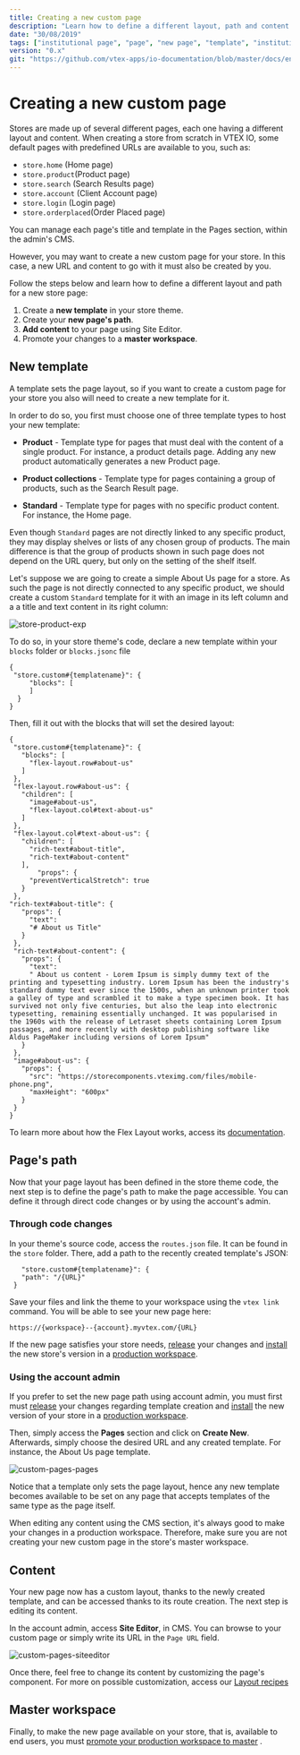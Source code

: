 ```yaml
---
title: Creating a new custom page
description: "Learn how to define a different layout, path and content for a store’s new custom page."
date: "30/08/2019"
tags: ["institutional page", "page", "new page", "template", "institutional"]
version: "0.x"
git: "https://github.com/vtex-apps/io-documentation/blob/master/docs/en/Recipes/store/creating-a-new-custom-page.md"
---
```


# Creating a new custom page

Stores are made up of several different pages, each one having a different layout and content. When creating a store from scratch in VTEX IO, some default pages with predefined URLs are available to you, such as:

- `store.home` (Home page)
- `store.product`(Product page)
- `store.search` (Search Results page)
- `store.account` (Client Account page)
- `store.login` (Login page)
- `store.orderplaced`(Order Placed page)

<div class="alert alert-info">
You can manage each page's title and template in the Pages section, within the admin's CMS. 
</div>

However, you may want to create a new custom page for your store. In this case, a new URL and content to go with it must also be created by you. 

Follow the steps below and learn how to define a different layout and path for a new store page:

1. Create a **new template** in your store theme.
2. Create your **new page's path**.
3. **Add content** to your page using Site Editor.
4. Promote your changes to a **master workspace**.

## New template

A template sets the page layout, so if you want to create a custom page for your store you also will need to create a new template for it. 

In order to do so, you first must choose one of three template types to host your new template:

- **Product** - Template type for pages that must deal with the content of a single product. For instance, a product details page. Adding any new product automatically generates a new Product page.

- **Product collections** - Template type for pages containing a group of products, such as the Search Result page.

- **Standard** - Template type for pages with no specific product content. For instance, the Home page.

<div class="alert alert-info">
Even though <code>Standard</code> pages are not directly linked to any specific product, they may display shelves or lists of any chosen group of products. The main difference is that the group of products shown in such page does not depend on the URL query, but only on the setting of the shelf itself. 
</div>

Let's suppose we are going to create a simple About Us page for a store. As such the page is not directly connected to any specific product, we should create a custom `Standard` template for it with an image in its left column and a a title and text content in its right column:

![store-product-exp](https://user-images.githubusercontent.com/12139385/63775975-dbdfef80-c8b6-11e9-9b76-e50924b828ae.png)

To do so, in your store theme's code, declare a new template within your `blocks` folder or `blocks.jsonc` file

```
{
 "store.custom#{templatename}": {
     "blocks": [  
     ]
  }
}
```

Then, fill it out with the blocks that will set the desired layout:

```
{
 "store.custom#{templatename}": {
   "blocks": [
     "flex-layout.row#about-us"
   ]
 },
 "flex-layout.row#about-us": {
   "children": [
     "image#about-us",
     "flex-layout.col#text-about-us"
   ]
 },
 "flex-layout.col#text-about-us": {
   "children": [
     "rich-text#about-title",
     "rich-text#about-content"
   ],
       "props": {
     "preventVerticalStretch": true
   }
 },
"rich-text#about-title": {
   "props": {
     "text":
     "# About us Title"
   }
 },
 "rich-text#about-content": {
   "props": {
     "text":
     " About us content - Lorem Ipsum is simply dummy text of the printing and typesetting industry. Lorem Ipsum has been the industry's standard dummy text ever since the 1500s, when an unknown printer took a galley of type and scrambled it to make a type specimen book. It has survived not only five centuries, but also the leap into electronic typesetting, remaining essentially unchanged. It was popularised in the 1960s with the release of Letraset sheets containing Lorem Ipsum passages, and more recently with desktop publishing software like Aldus PageMaker including versions of Lorem Ipsum"
   }
 },
 "image#about-us": {
   "props": {
     "src": "https://storecomponents.vteximg.com/files/mobile-phone.png",
     "maxHeight": "600px"
   }
 }
}
```

To learn more about how the Flex Layout works, access its [documentation](https://vtex.io/docs/recipes/layout/using-flex-layout).

## Page's path

Now that your page layout has been defined in the store theme code, the next step is to define the page's path to make the page accessible. You can define it through direct code changes or by using the account's admin. 

### Through code changes

In your theme's source code, access the `routes.json` file. It can be found in the `store` folder. There, add a path to the recently created template's JSON:

```
   "store.custom#{templatename}": {
   "path": "/{URL}"
 }
```

Save your files and link the theme to your workspace using the `vtex link` command. You will be able to see your new page here:

`https://{workspace}--{account}.myvtex.com/{URL}`

If the new page satisfies your store needs, [release](https://vtex.io/docs/recipes/store/releasing-a-new-app-version) your changes and [install](https://vtex.io/docs/recipes/store/installing-an-app) the new store's version in a [production workspace](https://vtex.io/docs/recipes/store/creating-a-production-workspace).   

### Using the account admin

If you prefer to set the new page path using account admin, you must first must [release](https://vtex.io/docs/recipes/store/releasing-a-new-app-version) your changes regarding template creation and [install](https://vtex.io/docs/recipes/store/installing-an-app) the new version of your store in a [production workspace](https://vtex.io/docs/recipes/store/creating-a-production-workspace).

Then, simply access the **Pages** section and click on **Create New**. Afterwards, simply choose the desired URL and any created template. For instance, the About Us page template. 

![custom-pages-pages](https://user-images.githubusercontent.com/52087100/64428903-36353900-d08b-11e9-8d19-186c8831b4d7.png)

Notice that a template only sets the page layout, hence any new template becomes available to be set on any page that accepts templates of the same type as the page itself. 

<div class="alert alert-info">
When editing any content using the CMS section, it's always good to make your changes in a production workspace. Therefore, make sure you are not creating your new custom page in the store's master workspace.
</div>

## Content

Your new page now has a custom layout, thanks to the newly created template, and can be accessed thanks to its route creation. The next step is editing its content. 

In the account admin, access **Site Editor**, in CMS. You can browse to your custom page or simply write its URL in the `Page URL` field. 

![custom-pages-siteeditor](https://user-images.githubusercontent.com/52087100/64428904-36cdcf80-d08b-11e9-8de4-06bf0a89b14f.png)

Once there, feel free to change its content by customizing the page's component. For more on possible customization, access our [Layout recipes](https://vtex.io/docs/recipes/layout) 

## Master workspace 

Finally, to make the new page available on your store, that is, available to end users, you must [promote your production workspace to master](https://vtex.io/docs/recipes/store/promoting-a-workspace-to-master) .
